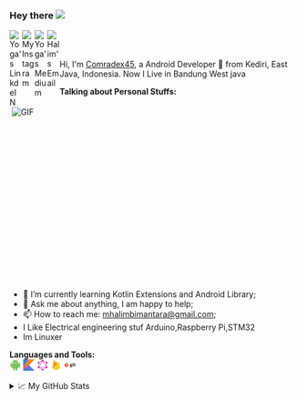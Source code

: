### Hey there <img src="https://media.giphy.com/media/hvRJCLFzcasrR4ia7z/giphy.gif" width="25px">
<a href="linkedin.com/in/halim-bimantara-396b29106/">
  <img align="left" alt="Yoga's LinkdeIN" width="22px" src="https://cdn.jsdelivr.net/npm/simple-icons@v3/icons/linkedin.svg" />
</a>
<a href="https://medium.com/makerpoy">
  <img align="left" alt="My Instagram" width="22px" src="https://cdn.jsdelivr.net/npm/simple-icons@v3/icons/instagram.svg" />
</a>
<a href="https://medium.com/makerpoy/">
  <img align="left" alt="Yoga's Medium" width="22px" src="https://cdn.jsdelivr.net/npm/simple-icons@3.12.2/icons/medium.svg" />
</a>
<a href="mailto:mhalimbimantara@gmail.com">
  <img align="left" alt="Halim's Email" width="22px" src="https://cdn.jsdelivr.net/npm/simple-icons@3.12.2/icons/gmail.svg" />
</a>

<br />
<br />
<br />
Hi, I'm <a href="https://yogacp.github.io/" target="_blank">Comradex45</a>, a Android Developer 🚀 from Kediri, East Java, Indonesia. Now I Live in Bandung West java

<img align="right" alt="GIF" src="https://media.giphy.com/media/llarwdtFqG63IlqUR1/giphy.gif" width="500" height="320" />

**Talking about Personal Stuffs:**
- 🌱 I’m currently learning Kotlin Extensions and Android Library; 
- 💬 Ask me about anything, I am happy to help;
- 📫 How to reach me: mhalimbimantara@gmail.com;
- I Like Electrical engineering stuf Arduino,Raspberry Pi,STM32 
- Im Linuxer

**Languages and Tools:**  
<code><img height="20" src="https://raw.githubusercontent.com/github/explore/80688e429a7d4ef2fca1e82350fe8e3517d3494d/topics/android/android.png"></code>
<code><img height="20" src="https://raw.githubusercontent.com/github/explore/80688e429a7d4ef2fca1e82350fe8e3517d3494d/topics/kotlin/kotlin.png"></code>
<code><img height="20" src="https://raw.githubusercontent.com/github/explore/5c058a388828bb5fde0bcafd4bc867b5bb3f26f3/topics/graphql/graphql.png"></code>
<code><img height="20" src="https://raw.githubusercontent.com/github/explore/80688e429a7d4ef2fca1e82350fe8e3517d3494d/topics/firebase/firebase.png"></code>
<code><img height="20" src="https://raw.githubusercontent.com/github/explore/80688e429a7d4ef2fca1e82350fe8e3517d3494d/topics/git/git.png"></code>

<details>
<summary>📈 My GitHub Stats</summary>
<p align="center"> <img src="https://github-readme-stats.vercel.app/api?username=halimbimantara&show_icons=true&theme=gotham" alt="comradex45" />
</details>
